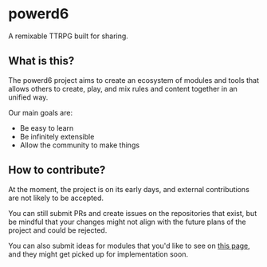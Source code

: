 # powerd6

A remixable TTRPG built for sharing.

## What is this?

The powerd6 project aims to create an ecosystem of modules and tools that allows
others to create, play, and mix rules and content together in an unified way.

Our main goals are:

- Be easy to learn
- Be infinitely extensible
- Allow the community to make things

## How to contribute?

At the moment, the project is on its early days, and external contributions are
not likely to be accepted.

You can still submit PRs and create issues on the repositories that exist, but be
mindful that your changes might not align with the future plans of the project and
could be rejected.

You can also submit ideas for modules that you'd like to see on [this page](https://github.com/orgs/powerd6/projects/1),
and they might get picked up for implementation soon.
